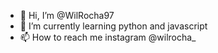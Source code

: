 - 👋 Hi, I’m @WilRocha97
- 🌱 I’m currently learning python and javascript
- 📫 How to reach me instagram @wilrocha_

<!---
WilRocha97/WilRocha97 is a ✨ special ✨ repository because its `README.md` (this file) appears on your GitHub profile.
You can click the Preview link to take a look at your changes.
--->

